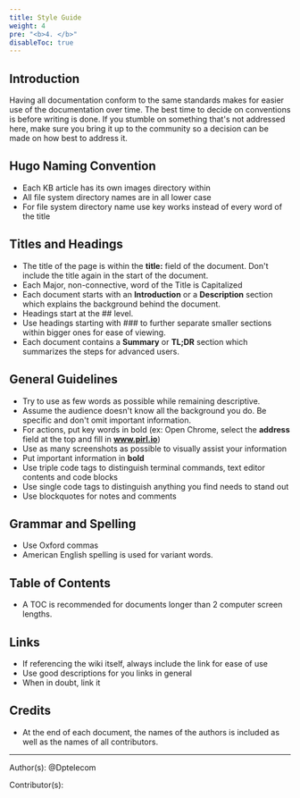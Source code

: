 ```yaml
---
title: Style Guide
weight: 4
pre: "<b>4. </b>"
disableToc: true
---
```


## Introduction

Having all documentation conform to the same standards makes for easier use of the documentation over time.  The best time to decide on conventions is before writing is done. If you stumble on something that's not addressed here, make sure you bring it up to the community so a decision can be made on how best to address it.

## Hugo Naming Convention

* Each KB article has its own images directory within
* All file system directory names are in all lower case
* For file system directory name use key works instead of every word of the title

## Titles and Headings

* The title of the page is within the **title:** field of the document. Don't include the title again in the start of the document.
* Each Major, non-connective, word of the Title is Capitalized
* Each document starts with an **Introduction** or a **Description** section which explains the background behind the document.
* Headings start at the ## level.
* Use headings starting with ### to further separate smaller sections within bigger ones for ease of viewing.
* Each document contains a **Summary** or **TL;DR** section which summarizes the steps for advanced users.

## General Guidelines

* Try to use as few words as possible while remaining descriptive.
* Assume the audience doesn't know all the background you do. Be specific and don't omit important information.
* For actions, put key words in bold (ex: Open Chrome, select the **address** field at the top and fill in **www.pirl.io**)
* Use as many screenshots as possible to visually assist your information
* Put important information in **bold**
* Use triple code tags to distinguish terminal commands, text editor contents and code blocks
* Use single code tags to distinguish anything you find needs to stand out
* Use blockquotes for notes and comments

## Grammar and Spelling

* Use Oxford commas
* American English spelling is used for variant words.

## Table of Contents

* A TOC is recommended for documents longer than 2 computer screen lengths.

## Links

* If referencing the wiki itself, always include the link for ease of use
* Use good descriptions for you links in general
* When in doubt, link it

## Credits

* At the end of each document, the names of the authors is included as well as the names of all contributors.




---
Author(s):
@Dptelecom


Contributor(s):


